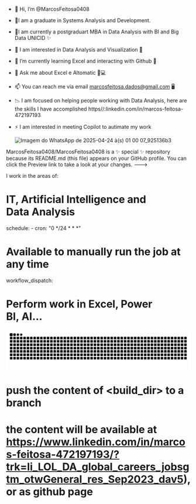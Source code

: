 - 👋 Hi, I’m @MarcosFeitosa0408
- 📜I am a graduate in Systems Analysis and Development.
- 🔭I am currently a postgraduart MBA in Data Analysis with BI and Big Data UNICID ✨
- 👀 I am interested in Data Analysis and Visualization 👀
- 🌱 I’m currently learning Excel and interacting with Github 🐧
- 💞 Ask me about Excel e Altomatic 🔧💻
- 📫 You can reach me via email marcosfeitosa.dados@gmail.com 🖥
- 📉 I am focused on helping people working with Data Analysis, here are the skills I have accomplished https//:linkedin.com/in/marcos-feitosa-472197193   
- ⚡ I am interested in meeting Copilot to autimate my work

  ![Imagem do WhatsApp de 2025-04-24 à(s) 01 00 07_925136b3](https://github.com/user-attachments/assets/56fdd22f-5b27-48f9-accc-f20861a0843e)

MarcosFeitosa0408/MarcosFeitosa0408 is a ✨ special ✨ repository because its README.md (this file) appears on your GitHub profile.
You can click the Preview link to take a look at your changes.
--->

I work in the areas of:
# IT, Artificial Intelligence and Data Analysis

  schedule:
    - cron: "0 */24 * * *" 
  
  # Available to manually run the job at any time
  workflow_dispatch:
  
  # Perform work in Excel, Power BI, AI...
  
    
  <picture align="center">
   <source media="(prefers-color-scheme: dark)" srcset="https://raw.githubusercontent.com/MarcosFeitosa0408/MarcosFeitosa0408/output/github-contribution-grid-snake-dark.svg">
   <source media="(prefers-color-scheme: light)" srcset="https://raw.githubusercontent.com/MarcosFeitosa0408/MarcosFeitosa0408/output/github-contribution-grid-snake-dark.svg">
   <img align="center" alt="github contribution grid snake animation" src="https://raw.githubusercontent.com/MarcosFeitosa0408/MarcosFeitosa0408/output/github-contribution-grid-snake.svg">
 </picture>
          
          
  # push the content of <build_dir> to a branch
  # the content will be available at https://www.linkedin.com/in/marcos-feitosa-472197193/?trk=li_LOL_DA_global_careers_jobsgtm_otwGeneral_res_Sep2023_dav5), or as github page
  
